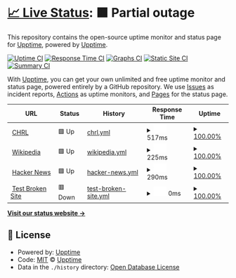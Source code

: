 # [📈 Live Status](https://status.mesa.enterprises): <!--live status--> **🟧 Partial outage**

This repository contains the open-source uptime monitor and status page for [Upptime](https://upptime.js.org), powered by [Upptime](https://github.com/upptime/upptime).

[![Uptime CI](https://github.com/upptime/upptime/workflows/Uptime%20CI/badge.svg)](https://github.com/upptime/upptime/actions?query=workflow%3A%22Uptime+CI%22)
[![Response Time CI](https://github.com/upptime/upptime/workflows/Response%20Time%20CI/badge.svg)](https://github.com/upptime/upptime/actions?query=workflow%3A%22Response+Time+CI%22)
[![Graphs CI](https://github.com/upptime/upptime/workflows/Graphs%20CI/badge.svg)](https://github.com/upptime/upptime/actions?query=workflow%3A%22Graphs+CI%22)
[![Static Site CI](https://github.com/upptime/upptime/workflows/Static%20Site%20CI/badge.svg)](https://github.com/upptime/upptime/actions?query=workflow%3A%22Static+Site+CI%22)
[![Summary CI](https://github.com/upptime/upptime/workflows/Summary%20CI/badge.svg)](https://github.com/upptime/upptime/actions?query=workflow%3A%22Summary+CI%22)

With [Upptime](https://upptime.js.org), you can get your own unlimited and free uptime monitor and status page, powered entirely by a GitHub repository. We use [Issues](https://github.com/upptime/upptime/issues) as incident reports, [Actions](https://github.com/upptime/upptime/actions) as uptime monitors, and [Pages](https://status.mesa.enterprises) for the status page.

<!--start: status pages-->
<!-- This summary is generated by Upptime (https://github.com/upptime/upptime) -->
<!-- Do not edit this manually, your changes will be overwritten -->
<!-- prettier-ignore -->
| URL | Status | History | Response Time | Uptime |
| --- | ------ | ------- | ------------- | ------ |
| <img alt="" src="https://icons.duckduckgo.com/ip3/mesa.accesschrl.com.ico" height="13"> [CHRL](https://mesa.accesschrl.com) | 🟩 Up | [chrl.yml](https://github.com/mstofflett/chrlstatus/commits/HEAD/history/chrl.yml) | <details><summary><img alt="Response time graph" src="./graphs/chrl/response-time-week.png" height="20"> 517ms</summary><br><a href="https://status.mesa.enterprises/history/chrl"><img alt="Response time 438" src="https://img.shields.io/endpoint?url=https%3A%2F%2Fraw.githubusercontent.com%2Fmstofflett%2Fchrlstatus%2FHEAD%2Fapi%2Fchrl%2Fresponse-time.json"></a><br><a href="https://status.mesa.enterprises/history/chrl"><img alt="24-hour response time 389" src="https://img.shields.io/endpoint?url=https%3A%2F%2Fraw.githubusercontent.com%2Fmstofflett%2Fchrlstatus%2FHEAD%2Fapi%2Fchrl%2Fresponse-time-day.json"></a><br><a href="https://status.mesa.enterprises/history/chrl"><img alt="7-day response time 517" src="https://img.shields.io/endpoint?url=https%3A%2F%2Fraw.githubusercontent.com%2Fmstofflett%2Fchrlstatus%2FHEAD%2Fapi%2Fchrl%2Fresponse-time-week.json"></a><br><a href="https://status.mesa.enterprises/history/chrl"><img alt="30-day response time 423" src="https://img.shields.io/endpoint?url=https%3A%2F%2Fraw.githubusercontent.com%2Fmstofflett%2Fchrlstatus%2FHEAD%2Fapi%2Fchrl%2Fresponse-time-month.json"></a><br><a href="https://status.mesa.enterprises/history/chrl"><img alt="1-year response time 445" src="https://img.shields.io/endpoint?url=https%3A%2F%2Fraw.githubusercontent.com%2Fmstofflett%2Fchrlstatus%2FHEAD%2Fapi%2Fchrl%2Fresponse-time-year.json"></a></details> | <details><summary><a href="https://status.mesa.enterprises/history/chrl">100.00%</a></summary><a href="https://status.mesa.enterprises/history/chrl"><img alt="All-time uptime 98.85%" src="https://img.shields.io/endpoint?url=https%3A%2F%2Fraw.githubusercontent.com%2Fmstofflett%2Fchrlstatus%2FHEAD%2Fapi%2Fchrl%2Fuptime.json"></a><br><a href="https://status.mesa.enterprises/history/chrl"><img alt="24-hour uptime 100.00%" src="https://img.shields.io/endpoint?url=https%3A%2F%2Fraw.githubusercontent.com%2Fmstofflett%2Fchrlstatus%2FHEAD%2Fapi%2Fchrl%2Fuptime-day.json"></a><br><a href="https://status.mesa.enterprises/history/chrl"><img alt="7-day uptime 100.00%" src="https://img.shields.io/endpoint?url=https%3A%2F%2Fraw.githubusercontent.com%2Fmstofflett%2Fchrlstatus%2FHEAD%2Fapi%2Fchrl%2Fuptime-week.json"></a><br><a href="https://status.mesa.enterprises/history/chrl"><img alt="30-day uptime 100.00%" src="https://img.shields.io/endpoint?url=https%3A%2F%2Fraw.githubusercontent.com%2Fmstofflett%2Fchrlstatus%2FHEAD%2Fapi%2Fchrl%2Fuptime-month.json"></a><br><a href="https://status.mesa.enterprises/history/chrl"><img alt="1-year uptime 99.99%" src="https://img.shields.io/endpoint?url=https%3A%2F%2Fraw.githubusercontent.com%2Fmstofflett%2Fchrlstatus%2FHEAD%2Fapi%2Fchrl%2Fuptime-year.json"></a></details>
| <img alt="" src="https://icons.duckduckgo.com/ip3/en.wikipedia.org.ico" height="13"> [Wikipedia](https://en.wikipedia.org) | 🟩 Up | [wikipedia.yml](https://github.com/mstofflett/chrlstatus/commits/HEAD/history/wikipedia.yml) | <details><summary><img alt="Response time graph" src="./graphs/wikipedia/response-time-week.png" height="20"> 225ms</summary><br><a href="https://status.mesa.enterprises/history/wikipedia"><img alt="Response time 214" src="https://img.shields.io/endpoint?url=https%3A%2F%2Fraw.githubusercontent.com%2Fmstofflett%2Fchrlstatus%2FHEAD%2Fapi%2Fwikipedia%2Fresponse-time.json"></a><br><a href="https://status.mesa.enterprises/history/wikipedia"><img alt="24-hour response time 174" src="https://img.shields.io/endpoint?url=https%3A%2F%2Fraw.githubusercontent.com%2Fmstofflett%2Fchrlstatus%2FHEAD%2Fapi%2Fwikipedia%2Fresponse-time-day.json"></a><br><a href="https://status.mesa.enterprises/history/wikipedia"><img alt="7-day response time 225" src="https://img.shields.io/endpoint?url=https%3A%2F%2Fraw.githubusercontent.com%2Fmstofflett%2Fchrlstatus%2FHEAD%2Fapi%2Fwikipedia%2Fresponse-time-week.json"></a><br><a href="https://status.mesa.enterprises/history/wikipedia"><img alt="30-day response time 244" src="https://img.shields.io/endpoint?url=https%3A%2F%2Fraw.githubusercontent.com%2Fmstofflett%2Fchrlstatus%2FHEAD%2Fapi%2Fwikipedia%2Fresponse-time-month.json"></a><br><a href="https://status.mesa.enterprises/history/wikipedia"><img alt="1-year response time 213" src="https://img.shields.io/endpoint?url=https%3A%2F%2Fraw.githubusercontent.com%2Fmstofflett%2Fchrlstatus%2FHEAD%2Fapi%2Fwikipedia%2Fresponse-time-year.json"></a></details> | <details><summary><a href="https://status.mesa.enterprises/history/wikipedia">100.00%</a></summary><a href="https://status.mesa.enterprises/history/wikipedia"><img alt="All-time uptime 100.00%" src="https://img.shields.io/endpoint?url=https%3A%2F%2Fraw.githubusercontent.com%2Fmstofflett%2Fchrlstatus%2FHEAD%2Fapi%2Fwikipedia%2Fuptime.json"></a><br><a href="https://status.mesa.enterprises/history/wikipedia"><img alt="24-hour uptime 100.00%" src="https://img.shields.io/endpoint?url=https%3A%2F%2Fraw.githubusercontent.com%2Fmstofflett%2Fchrlstatus%2FHEAD%2Fapi%2Fwikipedia%2Fuptime-day.json"></a><br><a href="https://status.mesa.enterprises/history/wikipedia"><img alt="7-day uptime 100.00%" src="https://img.shields.io/endpoint?url=https%3A%2F%2Fraw.githubusercontent.com%2Fmstofflett%2Fchrlstatus%2FHEAD%2Fapi%2Fwikipedia%2Fuptime-week.json"></a><br><a href="https://status.mesa.enterprises/history/wikipedia"><img alt="30-day uptime 100.00%" src="https://img.shields.io/endpoint?url=https%3A%2F%2Fraw.githubusercontent.com%2Fmstofflett%2Fchrlstatus%2FHEAD%2Fapi%2Fwikipedia%2Fuptime-month.json"></a><br><a href="https://status.mesa.enterprises/history/wikipedia"><img alt="1-year uptime 100.00%" src="https://img.shields.io/endpoint?url=https%3A%2F%2Fraw.githubusercontent.com%2Fmstofflett%2Fchrlstatus%2FHEAD%2Fapi%2Fwikipedia%2Fuptime-year.json"></a></details>
| <img alt="" src="https://icons.duckduckgo.com/ip3/news.ycombinator.com.ico" height="13"> [Hacker News](https://news.ycombinator.com) | 🟩 Up | [hacker-news.yml](https://github.com/mstofflett/chrlstatus/commits/HEAD/history/hacker-news.yml) | <details><summary><img alt="Response time graph" src="./graphs/hacker-news/response-time-week.png" height="20"> 290ms</summary><br><a href="https://status.mesa.enterprises/history/hacker-news"><img alt="Response time 327" src="https://img.shields.io/endpoint?url=https%3A%2F%2Fraw.githubusercontent.com%2Fmstofflett%2Fchrlstatus%2FHEAD%2Fapi%2Fhacker-news%2Fresponse-time.json"></a><br><a href="https://status.mesa.enterprises/history/hacker-news"><img alt="24-hour response time 457" src="https://img.shields.io/endpoint?url=https%3A%2F%2Fraw.githubusercontent.com%2Fmstofflett%2Fchrlstatus%2FHEAD%2Fapi%2Fhacker-news%2Fresponse-time-day.json"></a><br><a href="https://status.mesa.enterprises/history/hacker-news"><img alt="7-day response time 290" src="https://img.shields.io/endpoint?url=https%3A%2F%2Fraw.githubusercontent.com%2Fmstofflett%2Fchrlstatus%2FHEAD%2Fapi%2Fhacker-news%2Fresponse-time-week.json"></a><br><a href="https://status.mesa.enterprises/history/hacker-news"><img alt="30-day response time 300" src="https://img.shields.io/endpoint?url=https%3A%2F%2Fraw.githubusercontent.com%2Fmstofflett%2Fchrlstatus%2FHEAD%2Fapi%2Fhacker-news%2Fresponse-time-month.json"></a><br><a href="https://status.mesa.enterprises/history/hacker-news"><img alt="1-year response time 330" src="https://img.shields.io/endpoint?url=https%3A%2F%2Fraw.githubusercontent.com%2Fmstofflett%2Fchrlstatus%2FHEAD%2Fapi%2Fhacker-news%2Fresponse-time-year.json"></a></details> | <details><summary><a href="https://status.mesa.enterprises/history/hacker-news">100.00%</a></summary><a href="https://status.mesa.enterprises/history/hacker-news"><img alt="All-time uptime 99.96%" src="https://img.shields.io/endpoint?url=https%3A%2F%2Fraw.githubusercontent.com%2Fmstofflett%2Fchrlstatus%2FHEAD%2Fapi%2Fhacker-news%2Fuptime.json"></a><br><a href="https://status.mesa.enterprises/history/hacker-news"><img alt="24-hour uptime 100.00%" src="https://img.shields.io/endpoint?url=https%3A%2F%2Fraw.githubusercontent.com%2Fmstofflett%2Fchrlstatus%2FHEAD%2Fapi%2Fhacker-news%2Fuptime-day.json"></a><br><a href="https://status.mesa.enterprises/history/hacker-news"><img alt="7-day uptime 100.00%" src="https://img.shields.io/endpoint?url=https%3A%2F%2Fraw.githubusercontent.com%2Fmstofflett%2Fchrlstatus%2FHEAD%2Fapi%2Fhacker-news%2Fuptime-week.json"></a><br><a href="https://status.mesa.enterprises/history/hacker-news"><img alt="30-day uptime 99.71%" src="https://img.shields.io/endpoint?url=https%3A%2F%2Fraw.githubusercontent.com%2Fmstofflett%2Fchrlstatus%2FHEAD%2Fapi%2Fhacker-news%2Fuptime-month.json"></a><br><a href="https://status.mesa.enterprises/history/hacker-news"><img alt="1-year uptime 99.87%" src="https://img.shields.io/endpoint?url=https%3A%2F%2Fraw.githubusercontent.com%2Fmstofflett%2Fchrlstatus%2FHEAD%2Fapi%2Fhacker-news%2Fuptime-year.json"></a></details>
| <img alt="" src="https://icons.duckduckgo.com/ip3/thissitedoesnotexist.koj.co.ico" height="13"> [Test Broken Site](https://thissitedoesnotexist.koj.co) | 🟥 Down | [test-broken-site.yml](https://github.com/mstofflett/chrlstatus/commits/HEAD/history/test-broken-site.yml) | <details><summary><img alt="Response time graph" src="./graphs/test-broken-site/response-time-week.png" height="20"> 0ms</summary><br><a href="https://status.mesa.enterprises/history/test-broken-site"><img alt="Response time 0" src="https://img.shields.io/endpoint?url=https%3A%2F%2Fraw.githubusercontent.com%2Fmstofflett%2Fchrlstatus%2FHEAD%2Fapi%2Ftest-broken-site%2Fresponse-time.json"></a><br><a href="https://status.mesa.enterprises/history/test-broken-site"><img alt="24-hour response time 0" src="https://img.shields.io/endpoint?url=https%3A%2F%2Fraw.githubusercontent.com%2Fmstofflett%2Fchrlstatus%2FHEAD%2Fapi%2Ftest-broken-site%2Fresponse-time-day.json"></a><br><a href="https://status.mesa.enterprises/history/test-broken-site"><img alt="7-day response time 0" src="https://img.shields.io/endpoint?url=https%3A%2F%2Fraw.githubusercontent.com%2Fmstofflett%2Fchrlstatus%2FHEAD%2Fapi%2Ftest-broken-site%2Fresponse-time-week.json"></a><br><a href="https://status.mesa.enterprises/history/test-broken-site"><img alt="30-day response time 0" src="https://img.shields.io/endpoint?url=https%3A%2F%2Fraw.githubusercontent.com%2Fmstofflett%2Fchrlstatus%2FHEAD%2Fapi%2Ftest-broken-site%2Fresponse-time-month.json"></a><br><a href="https://status.mesa.enterprises/history/test-broken-site"><img alt="1-year response time 0" src="https://img.shields.io/endpoint?url=https%3A%2F%2Fraw.githubusercontent.com%2Fmstofflett%2Fchrlstatus%2FHEAD%2Fapi%2Ftest-broken-site%2Fresponse-time-year.json"></a></details> | <details><summary><a href="https://status.mesa.enterprises/history/test-broken-site">100.00%</a></summary><a href="https://status.mesa.enterprises/history/test-broken-site"><img alt="All-time uptime 100.00%" src="https://img.shields.io/endpoint?url=https%3A%2F%2Fraw.githubusercontent.com%2Fmstofflett%2Fchrlstatus%2FHEAD%2Fapi%2Ftest-broken-site%2Fuptime.json"></a><br><a href="https://status.mesa.enterprises/history/test-broken-site"><img alt="24-hour uptime 100.00%" src="https://img.shields.io/endpoint?url=https%3A%2F%2Fraw.githubusercontent.com%2Fmstofflett%2Fchrlstatus%2FHEAD%2Fapi%2Ftest-broken-site%2Fuptime-day.json"></a><br><a href="https://status.mesa.enterprises/history/test-broken-site"><img alt="7-day uptime 100.00%" src="https://img.shields.io/endpoint?url=https%3A%2F%2Fraw.githubusercontent.com%2Fmstofflett%2Fchrlstatus%2FHEAD%2Fapi%2Ftest-broken-site%2Fuptime-week.json"></a><br><a href="https://status.mesa.enterprises/history/test-broken-site"><img alt="30-day uptime 100.00%" src="https://img.shields.io/endpoint?url=https%3A%2F%2Fraw.githubusercontent.com%2Fmstofflett%2Fchrlstatus%2FHEAD%2Fapi%2Ftest-broken-site%2Fuptime-month.json"></a><br><a href="https://status.mesa.enterprises/history/test-broken-site"><img alt="1-year uptime 100.00%" src="https://img.shields.io/endpoint?url=https%3A%2F%2Fraw.githubusercontent.com%2Fmstofflett%2Fchrlstatus%2FHEAD%2Fapi%2Ftest-broken-site%2Fuptime-year.json"></a></details>

<!--end: status pages-->

[**Visit our status website →**](https://status.mesa.enterprises)

## 📄 License

- Powered by: [Upptime](https://github.com/upptime/upptime)
- Code: [MIT](./LICENSE) © [Upptime](https://upptime.js.org)
- Data in the `./history` directory: [Open Database License](https://opendatacommons.org/licenses/odbl/1-0/)
